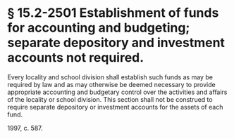 # § 15.2-2501 Establishment of funds for accounting and budgeting; separate depository and investment accounts not required.

<p>Every locality and school division shall establish such funds as may be required by law and as may otherwise be deemed necessary to provide appropriate accounting and budgetary control over the activities and affairs of the locality or school division. This section shall not be construed to require separate depository or investment accounts for the assets of each fund.</p><p>1997, c. 587.</p>